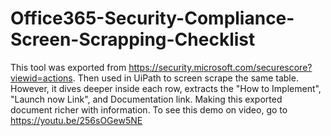 # Office365-Security-Compliance-Screen-Scrapping-Checklist
This tool was exported from https://security.microsoft.com/securescore?viewid=actions. Then used in UiPath to screen scrape the same table. However, it dives deeper inside each row, extracts the "How to Implement", "Launch now Link", and Documentation link. Making this exported document richer with information. To see this demo on video, go to https://youtu.be/256sOGew5NE

